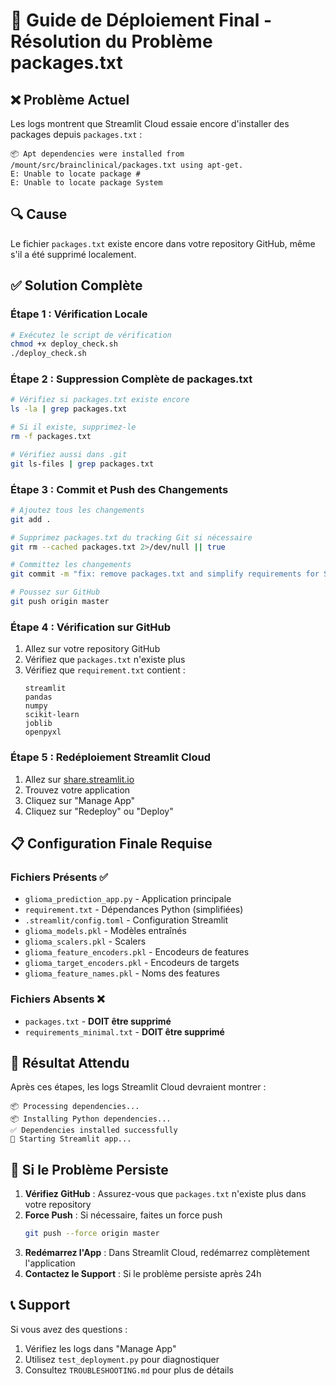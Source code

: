 # 🚀 Guide de Déploiement Final - Résolution du Problème packages.txt

## ❌ Problème Actuel

Les logs montrent que Streamlit Cloud essaie encore d'installer des packages depuis `packages.txt` :
```
📦 Apt dependencies were installed from /mount/src/brainclinical/packages.txt using apt-get.
E: Unable to locate package #
E: Unable to locate package System
```

## 🔍 Cause

Le fichier `packages.txt` existe encore dans votre repository GitHub, même s'il a été supprimé localement.

## ✅ Solution Complète

### Étape 1 : Vérification Locale
```bash
# Exécutez le script de vérification
chmod +x deploy_check.sh
./deploy_check.sh
```

### Étape 2 : Suppression Complète de packages.txt
```bash
# Vérifiez si packages.txt existe encore
ls -la | grep packages.txt

# Si il existe, supprimez-le
rm -f packages.txt

# Vérifiez aussi dans .git
git ls-files | grep packages.txt
```

### Étape 3 : Commit et Push des Changements
```bash
# Ajoutez tous les changements
git add .

# Supprimez packages.txt du tracking Git si nécessaire
git rm --cached packages.txt 2>/dev/null || true

# Committez les changements
git commit -m "fix: remove packages.txt and simplify requirements for Streamlit Cloud deployment"

# Poussez sur GitHub
git push origin master
```

### Étape 4 : Vérification sur GitHub
1. Allez sur votre repository GitHub
2. Vérifiez que `packages.txt` n'existe plus
3. Vérifiez que `requirement.txt` contient :
   ```
   streamlit
   pandas
   numpy
   scikit-learn
   joblib
   openpyxl
   ```

### Étape 5 : Redéploiement Streamlit Cloud
1. Allez sur [share.streamlit.io](https://share.streamlit.io)
2. Trouvez votre application
3. Cliquez sur "Manage App"
4. Cliquez sur "Redeploy" ou "Deploy"

## 📋 Configuration Finale Requise

### Fichiers Présents ✅
- `glioma_prediction_app.py` - Application principale
- `requirement.txt` - Dépendances Python (simplifiées)
- `.streamlit/config.toml` - Configuration Streamlit
- `glioma_models.pkl` - Modèles entraînés
- `glioma_scalers.pkl` - Scalers
- `glioma_feature_encoders.pkl` - Encodeurs de features
- `glioma_target_encoders.pkl` - Encodeurs de targets
- `glioma_feature_names.pkl` - Noms des features

### Fichiers Absents ❌
- `packages.txt` - **DOIT être supprimé**
- `requirements_minimal.txt` - **DOIT être supprimé**

## 🎯 Résultat Attendu

Après ces étapes, les logs Streamlit Cloud devraient montrer :
```
📦 Processing dependencies...
📦 Installing Python dependencies...
✅ Dependencies installed successfully
🚀 Starting Streamlit app...
```

## 🚨 Si le Problème Persiste

1. **Vérifiez GitHub** : Assurez-vous que `packages.txt` n'existe plus dans votre repository
2. **Force Push** : Si nécessaire, faites un force push
   ```bash
   git push --force origin master
   ```
3. **Redémarrez l'App** : Dans Streamlit Cloud, redémarrez complètement l'application
4. **Contactez le Support** : Si le problème persiste après 24h

## 📞 Support

Si vous avez des questions :
1. Vérifiez les logs dans "Manage App"
2. Utilisez `test_deployment.py` pour diagnostiquer
3. Consultez `TROUBLESHOOTING.md` pour plus de détails
